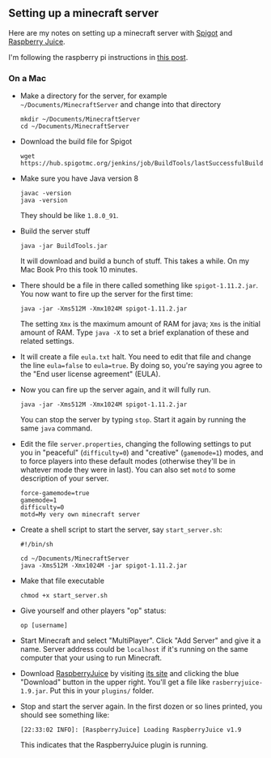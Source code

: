 ## Setting up a minecraft server

Here are my notes on setting up a minecraft server with [Spigot](https://www.spigotmc.org) and
[Raspberry Juice](https://dev.bukkit.org/projects/raspberryjuice).

I'm following the raspberry pi instructions in
[this post](http://lemire.me/blog/2016/04/02/setting-up-a-robust-minecraft-server-on-a-raspberry-pi/).

### On a Mac

- Make a directory for the server, for example
  `~/Documents/MinecraftServer` and change into that directory

  ```
  mkdir ~/Documents/MinecraftServer
  cd ~/Documents/MinecraftServer
  ```

- Download the build file for Spigot

  ```
  wget https://hub.spigotmc.org/jenkins/job/BuildTools/lastSuccessfulBuild/artifact/target/BuildTools.jar
  ```

- Make sure you have Java version 8

  ```
  javac -version
  java -version
  ```

  They should be like `1.8.0_91`.

- Build the server stuff

  ```
  java -jar BuildTools.jar
  ```

  It will download and build a bunch of stuff. This takes a while.
  On my Mac Book Pro this took 10 minutes.

- There should be a file in there called something like
  `spigot-1.11.2.jar`. You now want to fire up the server for the
  first time:

  ```
  java -jar -Xms512M -Xmx1024M spigot-1.11.2.jar
  ```

  The setting `Xmx` is the maximum amount of RAM for java; `Xms` is
  the initial amount of RAM. Type `java -X` to set a brief explanation
  of these and related settings.

- It will create a file `eula.txt` halt. You need to edit that file
  and change the line `eula=false` to `eula=true`. By doing so, you're
  saying you agree to the "End user license agreement" (EULA).

- Now you can fire up the server again, and it will fully run.

  ```
  java -jar -Xms512M -Xmx1024M spigot-1.11.2.jar
  ```

  You can stop the server by typing `stop`. Start it again by running
  the same `java` command.

- Edit the file `server.properties`, changing the following settings
  to put you in "peaceful" (`difficulty=0`) and "creative"
  (`gamemode=1`) modes, and to force players into these default modes
  (otherwise they'll be in whatever mode they were in last).
  You can also set `motd` to some description of your server.

  ```
  force-gamemode=true
  gamemode=1
  difficulty=0
  motd=My very own minecraft server
  ```

- Create a shell script to start the server, say `start_server.sh`:

  ```
  #!/bin/sh

  cd ~/Documents/MinecraftServer
  java -Xms512M -Xmx1024M -jar spigot-1.11.2.jar
  ```

- Make that file executable

  ```
  chmod +x start_server.sh
  ```

- Give yourself and other players "op" status:

  ```
  op [username]
  ```

- Start Minecraft and select "MultiPlayer". Click "Add Server" and
  give it a name. Server address could be `localhost` if it's running
  on the same computer that your using to run Minecraft.

- Download
  [RaspberryJuice](https://dev.bukkit.org/projects/raspberryjuice) by
  visiting [its site](https://dev.bukkit.org/projects/raspberryjuice)
  and clicking the blue "Download" button in the upper right. You'll
  get a file like `rasberryjuice-1.9.jar`. Put this in your `plugins/`
  folder.

- Stop and start the server again. In the first dozen or so lines
  printed, you should see something like:

  ```
  [22:33:02 INFO]: [RaspberryJuice] Loading RaspberryJuice v1.9
  ```

  This indicates that the RaspberryJuice plugin is running.
